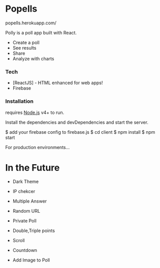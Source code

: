 # Popells


popells.herokuapp.com/


Polly is a poll app built with React.

- Create a poll
- See results
- Share
- Analyze with charts

### Tech

- [ReactJS] - HTML enhanced for web apps!
- Firebase

### Installation

requires [Node.js](https://nodejs.org/) v4+ to run.

Install the dependencies and devDependencies and start the server.

$ add your firebase config to firebase.js
$ cd client
$ npm install
$ npm start

For production environments...

# In the Future

- Dark Theme
- IP chekcer
- Multiple Answer
- Random URL
- Private Poll
- Double,Triple points

- Scroll

- Countdown
- Add Image to Poll
